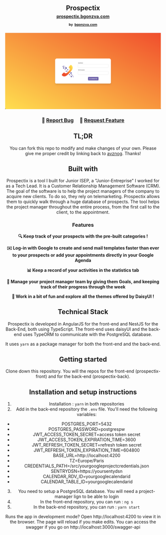 <h2 align="center">
  Prospectix<br/>
  <a style="font-size: 14px" href="https://prospectix.bgonzva.com/" target="_blank">prospectix.bgonzva.com</a><br >
  <span style="font-size: 11px">by</span> <a style="font-size: 11px" href="https://bgonzva.com/" target="_blank">bgonzva.com</a>
</h2>
<div align="center">
  <img alt="Home page" src="./assets/home-screen.png" />
</div>

<center>

<h3 align="center">
    🔹
    <a href="https://github.com/avznog/prospectix/issues">Report Bug</a> &nbsp; &nbsp;
    🔹
    <a href="https://github.com/avznog/prospectix/issues">Request Feature</a>
</h3>


## TL;DR

You can fork this repo to modify and make changes of your own. Please give me proper credit by linking back to [avznog](https://github.com/avznog/prospectix). Thanks!

## Built with
Prospectix is a tool I built for Junior ISEP, a "Junior-Entreprise" I worked for as a Tech Lead. It is a Customer Relationship Management Software (CRM). The goal of the software is to help the project managers of the company to acquire new clients. To do so, they rely on telemarketing. Prospectix allows them to quickly walk through a huge database of prospects. The tool helps the project manager throughout the entire process, from the first call to the client, to the appointment.

### Features
**🔍 Keep track of your prospects with the pre-built categories !**

**✉️ Log-in with Google to create and send mail templates faster than ever to your prospects or add your appointments directly in your Google Agenda**

**📊 Keep a record of your activities in the statistics tab**

**👥 Manage your project manager team by giving them Goals, and keeping track of their progress through the week**

**🌼 Work in a bit of fun and explore all the themes offered by DaisyUI !**

## Technical Stack
Prospectix is developed in AngularJS for the front-end and NestJS for the Back-End, both using TypeScript. The front-end uses daisyUI and the back-end uses TypeORM to communicate with the PostgreSQL database.

It uses `yarn` as a package manager for both the front-end and the back-end.

## Getting started

Clone down this repository. You will the repos for the front-end (prospectix-front) and for the back-end (prospectix-back). 

## Installation and setup instructions

1. Installation : `yarn` in both repositories
2. Add in the back-end repository the `.env` file. You'll need the following variables:
  - POSTGRES_PORT=5432
  - POSTGRES_PASSWORD=postgrespw
  - JWT_ACCESS_TOKEN_SECRET=access token secret
  - JWT_ACCESS_TOKEN_EXPIRATION_TIME=3600
  - JWT_REFRESH_TOKEN_SECRET=refresh token secret
  - JWT_REFRESH_TOKEN_EXPIRATION_TIME=604800
  - BASE_URL=http://localhost:4200
  - TZ=Europe/Paris
  - CREDENTIALS_PATH=/src/yourgoogleprojectcredentials.json
  - SENTRYDSN=https://yoursentydsn
  - CALENDAR_RDV_ID=yourgooglecalendarid
  - CALENDAR_TABLE_ID=yourgooglecalendarid

3. You need to setup a PostgreSQL database. You will need a project-manager lign to be able to login
4. In the front-end repository, you can run : `ng s`
5. In the back-end repository, you can run : `yarn start`

Runs the app in development mode?
Open http://localhost:4200 to view it in the browser. The page will reload if you make edits.
You can access the swagger if you go on http://localhost:3000/swagger-api
